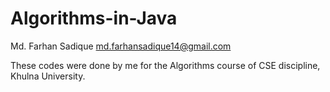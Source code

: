 # Algorithms-in-Java
Md. Farhan Sadique
md.farhansadique14@gmail.com

These codes were done by me for the Algorithms course of CSE discipline, Khulna University.
